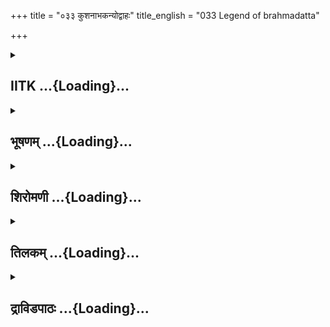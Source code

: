 +++
title = "०३३ कुशनाभकन्योद्वाहः"
title_english = "033 Legend of brahmadatta"

+++
<div caption="श्रीराम-हरिसीताराममूर्ति-घनपाठिभ्यां वचनम्" class="audioEmbed" src="https://archive.org/download/Ramayana-recitation-Sriram-harisItArAmamUrti-Ghanapaati-v2/Kanda_1/Kanda_1_BK-033-Kushanabha_Kanyodvahaha.mp3"></div>

<div class="js_include collapsed" newlevelforh1="2" title="IITK" unfilled url="/purANam/rAmAyaNam/audIchya-pAThaH/iitk/1_bAlakANDam/04-mithilAyAtrA/01/033_kushanAbhakanyodvAhaH.md">
<details><summary><h2>IITK ...{Loading}...</h2></summary>

Kusanabha praises his daughters for the courage and tolerance shown
towards the Windgod the birth of Brahmadatta and his marriage with the
daughters of Kusanabha.



### श्लोकः
#### मूलम्
तस्य तद्वचनं श्रुत्वा कुशनाभस्य धीमतः।  
शिरोभिश्चरणौ स्पृष्ट्वा कन्याशतमभाषत॥1.33.1॥

#### शब्दार्थः
धीमतः of sagacious, तस्य कुशनाभस्य of that Kusanabha's, तद्वचनम् those words, श्रुत्वा having heard, कन्याशतम् the hundred maidens, शिरोभिः with their heads, चरणौ his feet, स्पृष्ट्वा having touched, अभाषत said.

#### आङ्ग्लानुवादः
On hearing the words of sagacious Kusanabha, his hundred daughters touched his feet  with their heads and  saidः



### श्लोकः
#### मूलम्
वायुस्सर्वात्मको राजन् प्रधर्षयितुमिच्छति।  
अशुभं मार्गमास्थाय न धर्मं प्रत्यवेक्षते॥1.33.2॥

#### शब्दार्थः
राजन् O King, सर्वात्मकः all pervading, वायुः windgod, अशुभम् foul, मार्गम् way, आस्थाय having taken recourse, प्रधर्षयितुम् to outrage, इच्छति is desiring, धर्मम् the law of morality, न प्रत्यवेक्षते does not consider.

#### आङ्ग्लानुवादः
"O king, the  allpervading Windgod, having taken recourse to foul means intended to outrage our modesty without and moral compunction.



### श्लोकः
#### मूलम्
पितृमत्यस्स्म भद्रं ते स्वच्छन्दे न वयं स्थिताः।  
पितरं नो वृणीष्व त्वं यदि नो दास्यते तव॥1.33.3॥

#### शब्दार्थः
वयम् we, पितृमत्यः स्मः have our father, ते भद्रम् may prosperity be to you, स्वच्छन्दे freely, न स्थिताः (we are) not situated, नः us, तव to you, दास्यते यदि whether he gives, त्वम् you, नः our, पितरम् father, वृणीष्व request.

#### आङ्ग्लानुवादः
We have our father who is dear to us. Hence we do not have freedom to choose. You may ask our father if he is willing to give us (in marriage).



### श्लोकः
#### मूलम्
तेन पापानुबन्धेन वचनं न प्रतीच्छता।  
एवं ब्रुवन्त्यस्सर्वास्स्म वायुना निहता भृशम्॥1.33.4॥

#### शब्दार्थः
एवम् in this way, ब्रुवन्त्यः while we were speaking, सर्वाः all of us, पापानुबन्धेन by the sinful one, वचनम् our words, न प्रतीच्छता without accepting, तेन वायुना by that windgod, भृशम् greatly, निहताः we are smitten.

#### आङ्ग्लानुवादः
As all of us were speaking thus, the sinful Windgod, disregarding our words repeatedly assaulted us.



### श्लोकः
#### मूलम्
तासां तद्वचनं श्रुत्वा राजा परमधार्मिकः।  
प्रत्युवाच महातेजाः कन्याशतमनुत्तमम्॥1.33.5॥

#### शब्दार्थः
परमधार्मिकः the highly virtuous one, महातेजाः highly powerful, राजा the king, तासाम् theirs, तत् वचनम् those words, श्रुत्वा having heard, अनुत्तमम् excellent, कन्याशतम् hundred daughters, प्रत्युवाच replied.

#### आङ्ग्लानुवादः
The deeply religious and highly powerful king, having heard those words of his one hundred exceptional daughters, repliedः



### श्लोकः
#### मूलम्
क्षान्तं क्षमावतां पुत्र्यः कर्तव्यं सुमहत्कृतम्।  
ऐकमत्यमुपागम्य कुलं चावेक्षितं मम॥1.33.6॥

#### शब्दार्थः
पुत्र्यः you, Daughters, क्षमावताम् of those having forberance, कर्तव्यम् fit to be done, क्षान्तम् forbearance, कृतम् has been done, सुमहत् great, ऐकमत्यम् unanimity, उपागम्य taking recourse to, मम my, कुलं च dynasty, अवेक्षितम् is taken into consideration.

#### आङ्ग्लानुवादः
"O daughters you have done a great act of forgiveness of which only the tolerant are capable. By taking a united stand, you have protected the honour of my dynasty.



### श्लोकः
#### मूलम्
अलङ्कारो हि नारीणां क्षमा तु पुरुषस्य वा।  
दुष्करं तच्च यत् क्षान्तं त्रिदशेषु विशेषतः॥1.33.7॥  
यादृशी वः क्षमा पुत्र्यस्सर्वासामविशेषतः।

#### शब्दार्थः
नारीणाम् for women, पुरुषस्य वा or for men, क्षमा forbearance, अलङ्कारो हि is an ornament, क्षान्तम् इति यत् which act of  forgiving, तत् दुष्करम् that one is difficult, त्रिदशेषु even for gods, विशेषतः especially difficult, पुत्र्यः Daughters, वः all of you, सर्वासाम् for the rest, अविशेषतः without difference, यादृशी similar to that.

#### आङ्ग्लानुवादः
Whether for women or men forgiveness is an ornament. It is difficult even for gods. For you, daughters, to show it without any difference of opinion is especially hard.



### श्लोकः
#### मूलम्
क्षमा दानं क्षमा यज्ञः क्षमा सत्यं हि पुत्रिकाः॥1.33.8॥  
क्षमा यशः क्षमा धर्मः क्षमया निष्ठितं जगत्।

#### शब्दार्थः
क्षमा forbearance, दानम् charity, क्षमा forbearance, यज्ञः sacrifice, पुत्रिकाः Daughters, क्षमा forbearance, सत्यं हि is truth indeed, क्षमा forberance, यशः glory, क्षमा forbearance, धर्मः virtue, जगत् the universe, क्षमया by forbearance, निष्ठितम् is supported.

#### आङ्ग्लानुवादः
"Forbearance is charity, forbearance is sacrifice, forbearance is truth, forbearance is glory and forbearance is virtue. O daughters, the universe is supported by forbearance".



### श्लोकः
#### मूलम्
विसृज्य कन्याः काकुत्स्थ राजा त्रिदशविक्रमः॥1.33.9॥  
मन्त्रज्ञो मन्त्रयामास प्रदानं सह मन्त्रिभिः।  
देशकालौ प्रदानस्य सदृशे प्रतिपादनम्॥1.33.10॥

#### शब्दार्थः
काकुत्स्थ O Rama, त्रिदशविक्रमः a man endowed with the prowess of celestials, मन्त्रज्ञः one who is wellversed in counselling, राजा the king, कन्याः daughters, विसृज्य leaving, मन्त्रिभिः सह along with ministers, प्रदानम् bestowing of maidens, मन्त्रयामास consulted, प्रदानस्य for bestowing, देशकालौ proper time and place, सदृशे for a suitable person, प्रतिपादनम् about giving in marriage (consulted).

#### आङ्ग्लानुवादः
"O Rama after sending away his daughters, the king endowed with the power of the celestials and wellversed in the art of counselling, consulted his ministers about a suitable person for marriage of his daughters at proper time and place.



### श्लोकः
#### मूलम्
एतस्मिन्नेव काले तु चूली नाम महातपाः।  
ऊर्ध्वरेताश्शुभाचारो ब्राह्मं तप उपागमत्॥1.33.11॥

#### शब्दार्थः
एतस्मिन् काले एव during the same time, महातपाः a great ascetic, ऊर्ध्वरेताः living in celebacy, शुभाचारः having clean and auspicious behaviour, चूली नाम named Chuli, ब्राह्मम् in pursuit of knowledge of Brahman, तपः austerities, उपागमत् obtained.

#### आङ्ग्लानुवादः
At that time a great and virtuous ascetic named Chuli living in celebacy was performing austerities in pursuit of the knowledge of Brahman.



### श्लोकः
#### मूलम्
तप्यन्तं तमृषिं तत्र गन्धर्वी पर्युपासते।  
सोमदा नाम भद्रं ते ऊर्मिला तनया तदा॥1.33.12॥

#### शब्दार्थः
तदा then, तत्र there, तप्यन्तम् him who was performing austerities, तम् ऋषिम् that Rishi, ऊर्मिला तनया daughter of Urmila, सोमदा नाम nymph named Somada, गन्धर्वी Gandharva maiden, पर्युपासते doing service, ते भद्रम् prosperity to you.

#### आङ्ग्लानुवादः
When he was performing austerities, a nymph named Somada, daughter of Urmila, used to serve him. Prosperity to you



### श्लोकः
#### मूलम्
सा च तं प्रणता भूत्वा शुश्रूषणपरायणा।  
उवास काले धर्मिष्ठा तस्यास्तुष्टोऽभवद्गुरुः॥1.33.13॥

#### शब्दार्थः
सा च she, तम् that Chuli, प्रणता भूत्वा bowing down, शुश्रूषणपरायणा devoted to his service, धर्मिष्ठा adhering to virtue, उवास lived, काले in a proper time, गुरुः the spiritual guide, तस्याः in her, तुष्टः अभवत् was gratified.

#### आङ्ग्लानुवादः
Somada rendered her services with devotion and humility. There she lived a religious life. In the might time her spiritual guide was satisfied with her services.



### श्लोकः
#### मूलम्
स च तां कालयोगेन प्रोवाच रघुनन्दन।  
परितुष्टोऽस्मि भद्रं ते किं करोमि तव प्रियम्॥1.33.14॥

#### शब्दार्थः
सः च that maharshi Chuli, कालयोगेन when her services have come to fruition with the passage of time, ताम् addressing her, प्रोवाच said, परितुष्टः अस्मि I am pleased, ते भद्रम् posperity to you, तव to you, किम् what, प्रियम् favour, करोमि shall I do?

#### आङ्ग्लानुवादः
When her services came to a fruition with the passage of time, maharshi Chuli, spoke to herः 'I am pleased with you. What favour shall I do for you? May you be prosperous'



### श्लोकः
#### मूलम्
परितुष्टं मुनिं ज्ञात्वा गन्धर्वी मधुरस्वरा।  
उवाच परमप्रीता वाक्यज्ञा वाक्यकोविदम्॥1.33.15॥

#### शब्दार्थः
मुनिम् sage, परितुष्टम् gratified, ज्ञात्वा having known, मधुरस्वरा in sweet tone, वाक्यज्ञा knower of words, गन्धर्वी gandharvi, परमप्रीता who was exceedingly delighted, वाक्यकोविदम् proficient speech, उवाच said.

#### आङ्ग्लानुवादः
Having perceived that the sage was satisfied, the gandharva who was skilled in speech said exceedingly delighted to the sage in a sweet voice.



### श्लोकः
#### मूलम्
लक्ष्म्या समुदितो ब्राह्म्या ब्रह्मभूतो महातपाः।  
ब्राह्मेण तपसा युक्तं पुत्रमिच्छामि धार्मिक॥1.33.16॥

#### शब्दार्थः
महातपाः possessing great ascetism, ब्राह्म्या relating to Brahmana, लक्ष्म्या lustre, समुदितः endowed with, ब्रह्मभूतः like Brahma, धार्मिक O Righteous one, ब्राह्मेण relating to Brahma, तपसा युक्तम् endowed with ascestic virtues, पुत्रम् son, इच्छामि I am desiring.

#### आङ्ग्लानुवादः
Bestowed with the great asceticism and brilliance of a brahmin, you look like Brahma. O righteous one, I desire a son endowed with the ascetic virtues of a brahmin.



### श्लोकः
#### मूलम्
अपतिश्चास्मि भद्रं ते भार्या चास्मि न कस्यचित्।  
ब्राह्मेणोपगतायाश्च दातुमर्हसि मे सुतम्॥1.33.17॥

#### शब्दार्थः
अपतिः च अस्मि I am without husband, ते भद्रम् prosperity to you, कस्य चित् to any one,  भार्या wife, नास्मि I am not, उपगतायाः having taken refuge in you, मे to me, ब्राह्मेण with the power of penance, सुतम् son, दातुम् अर्हसि it behoves of you to bestow.

#### आङ्ग्लानुवादः
I am without a husband, my sire. I am not a wife to any one. Since I have taken refuge in you, you are competent to bestow on me a son with the power of your penance".



### श्लोकः
#### मूलम्
तस्याः प्रसन्नो ब्रह्मर्षिर्ददौ पुत्रमनुत्तमम्।  
ब्रह्मदत्त इति ख्यातं मानसं चूलिनस्सुतम्॥1.33.18॥

#### शब्दार्थः
तस्याः to her, प्रसन्नः pleased, ब्रह्मर्षिः Brahmarshi, चूलिनः of Chuli, मानसम् born through the will of his mind, सुतम् son, ब्रह्मदत्त इति Brahmadatta, ख्यातम् wellknown, अनुत्तमम् excellent, पुत्रम् son, ददौ gave.

#### आङ्ग्लानुवादः
Pleased with her, brahmarshi Chuli gave her an excellent son to be wellknown as Brahmadatta born through the will of his mind.



### श्लोकः
#### मूलम्
स राजा सौमदेयस्तु पुरीमध्यवसत्तदा।  
कांपिल्यां परया लक्ष्म्या देवराजो यथा दिवम्॥1.33.19॥

#### शब्दार्थः
सौमदेयः the son of Somada, सः राजा that king Brahmadatta, तदा then, देवराजः Devendra, दिवं यथा like heaven, कांपिल्याम् Kampilya, पुरीम् city, परया with great, लक्ष्म्या prosperity, अध्यवसत् lived.

#### आङ्ग्लानुवादः
Then king Brahmadatta, son of Somada, lived in the city of Kampilya with great  
prosperity like Indra in heaven.



### श्लोकः
#### मूलम्
स बुद्धिं कृतवान् राजा कुशनाभस्सुधार्मिकः।  
ब्रह्मदत्ताय काकुत्स्थ दातुं कन्याशतं तदा॥1.33.20॥

#### शब्दार्थः
काकुत्स्थ O Rama, तदा then, सुधार्मिकः highly righteous, राजा king, सः कुशनाभः Kusanabha, कन्याशतम् hundred daughters, ब्रह्मदत्ताय to Brahmadatta, दातुम् to give, बुद्धिं thinking, कृतवान् decided.

#### आङ्ग्लानुवादः
O Rama, then the highly righteous king Kusanabha decided to give his hundred daughters to Brahmadatta".



### श्लोकः
#### मूलम्
तमाहूय महातेजा ब्रह्मदत्तं महीपतिः।  
ददौ कन्याशतं राजा सुप्रीतेनान्तरात्मना॥1.33.21॥

#### शब्दार्थः
महातेजाः highly powerful, महीपतिः lord of the earth, राजा king, तम् ब्रह्मदत्तम् that Brahmadatta, आहूय having invited, सुप्रीतेन with highly pleased, अन्तरात्मना heart, कन्याशतम् a hundred daughters, ददौ gave.

#### आङ्ग्लानुवादः
The lord of the earth, highly powerful king Kusanabha invited Brahmadatta, and gave his hundred daughters in marriage to him with a heart highly pleased.



### श्लोकः
#### मूलम्
यथाक्रमं ततः पाणीन् जग्राह रघुनन्दन।  
ब्रह्मदत्तो महीपालस्तासां देवपतिर्यथा॥1.33.22॥

#### शब्दार्थः
रघुनन्दन O Rama, देवपतिर्यथा resembling devendra, ब्रह्मदत्तः महीपालः king Brahmadatta, ततः then, यथाक्रमम् in due order, तासाम् those maidens', पाणीन् hand, जग्राह received.

#### आङ्ग्लानुवादः
O son of Raghu's dynasty that king Brahmadatta resembling Indra received the hands of those maidens' in due order.



### श्लोकः
#### मूलम्
स्पृष्टमात्रे ततः पाणौ विकुब्जा विगतज्वराः।  
युक्ताः परमया लक्ष्म्या बभुः कन्याशतं तदा॥1.33.23॥ृ32

#### शब्दार्थः
ततः thereafter, पाणौ hand, स्पृष्टमात्रे with mere touch, तदा then, कन्याशतम् hundred daughters, विकुब्जाः were devoid of hump back, विगतज्वराः free from anguish, परमया great, लक्ष्म्या splendour, युक्ताः endowed with, बभुः shone.

#### आङ्ग्लानुवादः
Thereafter, with the mere touch of his hand, the hundred daughters were cured of their hump back and freed from anguish. They assumed great beauty.



### श्लोकः
#### मूलम्
स दृष्ट्वा वायुना मुक्ताः कुशनाभो महीपतिः।  
बभूव परमप्रीतो हर्षं लेभे पुनःपुनः॥1.33.24॥

#### शब्दार्थः
महीपतिः king, सः कुशनाभः Kusanabha, वायुना by windgod, मुक्ताः released, दृष्ट्वा having seen, परमप्रीतः immensely pleased, बभूव became, पुनः पुनः again and again, हर्षम् delight, लेभे obtained.

#### आङ्ग्लानुवादः
King Kusanabha, having seen his daughters released from disfigurement caused by  the Windgod was immensely pleased. He experienced waves of delight.



### श्लोकः
#### मूलम्
कृतोद्वाहं तु राजानं ब्रह्मदत्तं महीपतिः।  
सदारं प्रेषयामास सोपाध्यायगणं तदा॥1.33.25॥

#### शब्दार्थः
तदा then, महीपतिः king, कृतोद्वाहम् having performed marriage, सदारम् together with his wives, सोपाध्यायगणम् in the assembly of priests, राजानम् king, ब्रह्मदत्तम् Brahmadatta, प्रेषयामास sent him to his kingdom.

#### आङ्ग्लानुवादः
Then the king along with his queens performed the marriage of his daughters in the assembly of priests and sent them with Brahmadatta (to his kingdom).



### श्लोकः
#### मूलम्
सोमदाऽपि सुसंहृष्टा पुत्रस्य सदृशीं क्रियाम्।  
यथान्यायं च गन्धर्वी स्नुषास्ताः प्रत्यनन्दत॥1.33.26॥

#### शब्दार्थः
गन्धर्वी gandharva woman, सोमदापि Somada also,सुसंहृष्टा well pleased, पुत्रस्य son's, सदृशीम् fit and proper, क्रियाम् acts, ताः स्नुषाः those daughtersinlaw, यथान्यायं properly, प्रत्यनन्दत praised.

#### आङ्ग्लानुवादः
Somada the gandharvi was exeedingly delighted with her daughtersinlaw and praised her son for his right action.  

### समाप्तिः
 श्रीमद्रामायणे वाल्मीकीय आदिकाव्ये बालकाण्डेण्डे त्रयस्त्रिंशस्सर्गः॥  
Thus ends the thirtythird sarga of Balakanda of the holy Ramayana the first epic composed by sage Valmiki.

</details>
</div>
<div class="js_include collapsed" newlevelforh1="2" title="भूषणम्" unfilled url="/purANam/rAmAyaNam/audIchya-pAThaH/TIkA/bhUShaNa_iitk/1_bAlakANDam/04-mithilAyAtrA/01/033_kushanAbhakanyodvAhaH.md">
<details><summary><h2>भूषणम् ...{Loading}...</h2></summary>



तस्य तद्वचनं श्रुत्वा कुशनाभस्य धीमतः ।  

शिरोमिश्चरणौ स्पृष्ट्वा कन्याशतमभाषत  ॥  १।३३।१  ॥   

अथ कुशनाभस्य कन्यावचनं शृण्वतः क्षमाविशेष उच्यते त्रयस्त्रिंशे
तस्येत्यादि । शिरोभिश्चरणौ स्पृष्ट्वा, पादयोः प्रणम्येत्यर्थः  ॥  १।३३।१
 ॥   

  

वायुः सर्वात्मको राजन् प्रधर्षयितुमिच्छति ।  

अशुभं मार्गमास्थाय न धर्मं प्रत्यवेक्षते  ॥  १।३३।२  ॥   

वायुरिति । प्रधर्षयितुम् अभिभवितुम् इच्छति । वर्तमानसामीप्याल्लट् ।
अशुभं बलात्काररूपम्  ॥  १।३३।२  ॥   

  

पितृमत्यः स्म भद्रं ते स्वच्छन्दे न वयं स्थिताः ।  

पितरं नो वृणीष्व त्वं यदि नो दास्यते तव  ॥  १।३३।३  ॥   

पितृमत्य इति । पितृमत्यः स्म, अतः स्वच्छन्दे स्वातन्त्र्ये
किञ्चित्पतिस्वीकारविषये । वयं न स्थिताः अतो नः पितरमेव वृणीष्व । स यदि
नः अस्मान्, तुभ्यं दास्यति तदा तव भविष्यामः । ते भद्रमस्तु  ॥  १।३३।३
 ॥   

  

तेन पापानुबन्धेन वचनं न प्रतीच्छता ।  

एवं ब्रुवन्त्यः सर्वाः स्म वायुना निहता भृशम्  ॥  १।३३।४  ॥   

तेनेति । एवं ब्रुवन्त्यो वयम् । अस्माकं वचनं न प्रतीच्छता अनङ्गीकुर्वता
। पापानुबन्धेन पापानुसारिणा तेन वायुना निहताः  ॥  १।३३।४  ॥   

  

तासां तद्वचनं श्रुत्वा राजा परमधार्मिकः ।  

प्रत्युवाच महातेजाः कन्याशतमनुत्तमम्  ॥  १।३३।५  ॥   

तासामिति । अनुत्तमं क्षमावत्त्वात्  ॥  १।३३।५  ॥   

  

क्षान्तं क्षमावतां पुत्र्यः कर्तव्यं सुमहत्कृतम् ।  

ऐकमत्यमुपागम्य कुलं चावेक्षितं मम  ॥  १।३३।६  ॥   

क्षान्तमिति । हे पुत्र्यः । क्षमावतां कर्त्तव्यं कर्तुमर्हं "कृत्यानां
कर्तरि वा" इति षष्ठी । क्षान्तं क्षमा । भावे निष्ठा । कृतम् इदं
सुमहत्कर्म, देवे प्रार्थयमानेप्यविकृतचित्तत्वं शरीरं भञ्जयति सति  

निष्क्रोधत्वं च दुष्करमिति भावः । कुलं चावेक्षितम्, कुलानुरूपं कृत्यं
कृतमित्यर्थः  ॥  १।३३।६  ॥   

  

अलङ्कारो हि नारीणां क्षमा तु पुरुषस्य वा  ॥  १।३३।७  ॥   

उक्तमर्थं विवृणोति अलङ्कार इति अर्द्धम् । क्षमा अपराधसहिष्णुत्वम्  ॥ 
१।३३।७  ॥   

  

दुष्करं तद्धि वः क्षान्तं त्रिदशेषु विशेषतः ।  

यादृशी वः क्षमा पुत्र्यः सर्वासामविशेषतः  ॥  १।३३।८  ॥   

दुष्करमिति । वः तत् क्षान्तं क्षमा । दुष्करं त्रिदशेषु
रूपैश्वर्यसम्पन्नेषु विशेषतो दुष्करम् । यादृशीति सर्वासामविशेषतः या
क्षमा सापि दुष्करेत्यन्वयः । क्षमैव दुष्करा, ततस्त्रिदशेषु दुष्करा,
ततोपि सर्वासामविशेषेण क्षमा दुष्करैवेत्यर्थः  ॥  १।३३।८  ॥   

  

क्षमा दानं क्षमा सत्यं क्षमा यज्ञश्च पुत्रिकाः ।  

क्षमा यशः क्षमा धर्मः क्षमया विष्ठितं जगत्  ॥  १।३३।९  ॥   

क्षमां प्रशंसति क्षमेति । क्षमा दानम्, दानेन यत्फलं प्राप्नोति तत्
क्षमया प्राप्नोतीत्यर्थः । एवमुत्तरत्रापि योज्यम् । धर्मः
तटाकारामनिर्माणादिः । क्षमया भूमिसम्बन्धिन्या । जगच्चराचरं विष्ठितं
स्थितं भवति  ॥  १।३३।९  ॥   

  

विसृज्य कन्याः काकुत्स्थ राजा त्रिदशविक्रमः ।  

मन्त्रज्ञो मन्त्रयामास प्रदानं सह मन्त्रिभिः ।  

देशकालौ प्रदानस्य सदृशे प्रतिपादनम्  ॥  १।३३।१०  ॥   

विसृज्येति अर्द्धत्रयम् । प्रदानं कन्याप्रदानम् । चिन्ताप्रकारमाह देश
इति । प्रदानस्य कन्याप्रदानस्य । उचितौ देशकालौ । सदृशे स्वकुलस्य सदृशे
पात्रे प्रतिपादनं च मन्त्रयामासेत्यर्थः  ॥  १।३३।१०  ॥   

  

एतस्मिन्नेव काले तु चूली नाम महामुनिः ।  

ऊर्ध्वरेताः शुभाचारो ब्राह्मं तप उपागमत्  ॥  १।३३।११  ॥   

एतस्मिन्निति । एतस्मिन्नेव काले कुशनाभीयकाले, उत्तरत्रान्वयः ।
ऊर्ध्वरेताः अस्खलितरेताः । ब्राह्मं तपः वैदिकं तपः ब्रह्मोद्देश्यकं वा
 ॥  १।३३।११  ॥   

  

तप्यन्तं तमृषिं तत्र गन्धर्वी पर्युपासते ।  

सोमदा नाम भद्रं ते ऊर्मिलातनया तदा  ॥  १।३३।१२  ॥   

तप्यन्तमिति । तत्र तस्मिन्देशे । तदा तत्काले । तप्यन्तं दाहार्थे ऽपि
व्यत्ययाच्छ्यन् । गन्धर्वी जातिवाचित्वात् । पर्युपासते अशुश्रूषत । मध्ये
मध्ये भद्रमस्त्विति प्रयोगः शुभोत्तरत्वाय  ॥  १।३३।१२  ॥   

  

सा च तं प्रणता भूत्वा शुश्रूषणपरायणा ।  

उवास काले धर्मिष्ठा तस्यास्तुष्टो ऽभवद्गुरुः  ॥  १।३३।१३  ॥   

सा चेति । काले कियति काले । तुष्टो ऽभवत् ।
ब्रह्मर्षित्वाद्गुरुरित्युक्तिः  ॥  १।३३।१३  ॥   

  

स च तां काल योगेन प्रोवाच रघुनन्दन ।  

परितुष्टो ऽस्मि भद्रं ते किं करोमि तव प्रियम्  ॥  १।३३।१४  ॥   

स चेति । कालयोगेन शुश्रूषापरिपाककालसम्बन्धेन । करोमि कुर्याम्  ॥  १।३३।१४
 ॥   

  

परितुष्टं मुनिं ज्ञात्वा गन्धर्वी मधुरस्वरा ।  

उवाच परमप्रीता वाक्यज्ञा वाक्यकोविदम्  ॥  १।३३।१५  ॥   

परितुष्टमिति । वाक्यकोविदं वाक्ये वचने कोविदं समर्थम्  ॥  १।३३।१५  ॥   

  

लक्ष्म्या समुदितो ब्राह्म्या ब्रह्मभूतो महातपाः ।  

ब्राह्मेण तपसा युक्तं पुत्रमिच्छामि धार्मिक  ॥  १।३३।१६  ॥   

लक्ष्म्येति । ब्राह्म्या लक्ष्म्या ब्रह्मवर्चसेन । समुदितः श्रेष्ठः अत
एव ब्रह्मभूतः ब्रह्मतुल्यः महातपा असि । अस्मात्त्वत्तः पुत्रमिच्छामि ।
ऽदीप्यसे परया लक्ष्म्याऽ इति कोशान्तरे  ॥  १।३३।१६  ॥   

  

अपतिश्चास्मि भद्रं ते भार्या चास्मि न कस्यचित् ।  

ब्राह्मेणोपगतायाश्च दातुमर्हसि मे सुतम्  ॥  १।३३।१७  ॥   

अपतिरिति । विधवाप्यपतिर्भवति, तत्राह भार्येति । उपगतायाः शरणं गतायाः मे
। ब्राह्मेण तपोमहिम्ना  ॥  १।३३।१७  ॥   

  

तस्याः प्रसन्नो ब्रह्मर्षिर्ददौ पुत्रमनुत्तमम् ।  

ब्रह्मदत्त इति ख्यातं मानसं चूलिनः सुतम्  ॥  १।३३।१८  ॥   

तस्या इति । ब्रह्मणा तपोयोगेन । दत्तो ब्रह्मदत्तः । चूलिनः स्वस्य मानसं
मनस्सङ्कल्पजं सुतं ददौ  ॥  १।३३।१८  ॥   

  

स राजा सौमदेयस्तु पुरीमध्यावसत्तदा ।  

काम्पिल्यां परया लक्ष्म्या देवराजो यथा दिवम्  ॥  १।३३।१९  ॥   

स इति । राजा क्षत्रियः क्षत्रजत्वात् । लक्ष्म्या सम्पदायुक्तः ।
एतस्मिन्नन्तरे पुरीमध्यावसदिति सम्बन्धः  ॥  १।३३।१९  ॥   

  

स बुद्धिं कृतवान् राजा कुशनाभः सुधार्मिकः ।  

ब्रह्मदत्ताय काकुत्स्थ दातुं कन्याशतं तदा  ॥  १।३३।२०  ॥   

स बुद्धिमिति । तदा ब्रह्मदत्तस्य काम्पिल्याख्यायां पुर्यामावासकाले  ॥ 
१।३३।२०  ॥   

  

तमाहूय महातेजा ब्रह्मदत्तं महीपतिः ।  

ददौ कन्याशतं राजा सुप्रीतेनान्तरात्मना  ॥  १।३३।२१  ॥   

तमिति । राजा रञ्जकः  ॥  १।३३।२१  ॥   

  

यथाक्रमं ततः पाणीञ्जग्राह रघुनन्दन ।  

ब्रह्मदत्तो महीपालस्तासां देवपतिर्यथा  ॥  १।३३।२२  ॥   

यथेति । तासां पाणीन् जग्राह । देवपतिर्यथा देवपतिसदृशः, तत्तुल्यविभव
इत्यर्थः  ॥  १।३३।२२  ॥   

  

स्पृष्टमात्रे ततः पाणौ विकुब्जा विगतज्वराः ।  

युक्ताः परमया लक्ष्म्या बभुः कन्याशतं तदा  ॥  १।३३।२३  ॥   

स्पृष्टेति । ततश्चूलिसूनुना । पाणाविति जात्येकवचनम् । विकुब्जाः
विगतकुब्जभावाः शतं कन्या बभुः । विसर्गलोप आर्षः । बभुः कन्याशतमितिपाठः
 ॥  १।३३।२३  ॥   

  

स दृष्ट्वा वायुना मुक्ताः कुशनाभो महीपतिः ।  

बभूव परमप्रीतो हर्षं लेभे पुनःपुनः  ॥  १।३३।२४  ॥   

स इति । वायुना मुक्ताः, कन्या इति शेषः । परमप्रीतः अनुकूलवरलाभेन
परमप्रीतः । हर्षं विकुब्जत्वकृतम्  ॥  १।३३।२४  ॥   

  

कृतोद्वाहं तु राजानं ब्रह्मदत्तं महीपतिः ।  

सदारं प्रेषयामास सोपाध्यायगणं तदा  ॥  १।३३।२५  ॥   

कृतेति । प्रेषयामास, काम्पिल्यामिति शेषः  ॥  १।३३।२५  ॥   

  

सोमदापि सुसंहृष्टा पुत्रस्य सदृशीं क्रियाम् ।  

यथान्यायं च गन्धर्वी स्नुषास्ताः प्रत्यनन्दत ।  

स्पृष्ट्वा स्पृष्ट्वा च ताः कन्याः कुशनाभं प्रशस्य च  ॥  १।३३।२६  ॥   

इत्यार्षे श्रीरामायणे वाल्मीकीये आदिकाव्ये बालकाण्डे त्रयस्त्रिंशः सर्गः
 ॥  ३३  ॥   

सोमदेति सार्द्धश्लोकः । सोमदा चूलिपुत्रमाता । पुत्रसदृशीं क्रियां
दारक्रियाम्, दृष्ट्वेति शेषः । यथान्यायं यथाक्रमम् । स्नुषाः कन्याः
कुशनाभपुत्रीः  ॥  १।३३।२६  ॥   

इति श्रीगोविन्दराजविरचिते श्रीरामायणभूषणे मणिमञ्जीराख्याने
बालकाण्डव्याख्याने त्रयस्त्रिंशःसर्गः  ॥  ३३  ॥   

  



</details>
</div>
<div class="js_include collapsed" newlevelforh1="2" title="शिरोमणी" unfilled url="/purANam/rAmAyaNam/audIchya-pAThaH/TIkA/shiromaNI_iitk/1_bAlakANDam/04-mithilAyAtrA/01/033_kushanAbhakanyodvAhaH.md">
<details><summary><h2>शिरोमणी ...{Loading}...</h2></summary>



तस्येति । धीमतः तस्य कुशनाभस्य तद्वचनं श्रुत्वा शिरोभिश्चरणौ स्पृष्ट्वा
पितृपादाभिवन्दनं विधायेत्यर्थः, कन्याशतमभाषत  ॥  १।३३।१  ॥   

  

तद्भाषणमेवाह वायुरिति । हे राजन् सर्वात्मको वायुः अशुभमनुचितत्वेन
शुभविघातकं मार्गमास्थाय प्रधर्षयितुमस्मान् अभिभवितुमिच्छति ऐच्छत् ।
धर्ममस्मदुक्तसन्मार्गं न प्रत्यवेक्षते व्यचारयत । उभयत्रापि
वर्तमानसामीप्य इति भूते लट् । एतेन बलात्कारेण अस्मान् ग्रहीतुमैच्छदिति
सूचितम्  ॥  १।३३।२  ॥   

  

स्वोक्तिमेवाहुः पितृमत्य इति । यतो वयं पितृमत्यः अतः स्वच्छन्दे
स्वाधीनत्वे नैव स्थिताः । अतः नो ऽस्माकं पितरं त्वं वृणीष्व यदि नो
अस्मान् पिता दास्यते तदा तव वयं भविष्याम इति शेषः । ते तुभ्यं भद्रमस्तु
। स्मशब्द एवार्थे  ॥  १।३३।३  ॥   

  

तेनेति । पापानुबन्धेन पापमतिना अत एव वचनं अस्माकमुक्तीः न प्रतीच्छता
अस्मदुक्तिविचारहीनेनेत्यर्थः वायुना एवमेव ब्रुवत्यः सर्वाः वयं
भृशमत्यन्तं निहताः । स्मशब्द एवार्थे  ॥  १।३३।४  ॥   

  

तासामिति । परमधार्मिकः महातेजा राजा तासां कन्यानां वचनं
श्रुत्वैवानुत्तममत्युत्कृष्टं कन्याशतं प्रत्युवाच । तुशब्द एवार्थे  ॥ 
१।३३।५  ॥   

  

तद्वचनमेवाह क्षान्तमिति । हे पुत्र्य क्षमावतां कर्तव्यं क्षान्तं
क्षान्तिः ऐकमत्यमुपागम्य प्राप्य भवतीभिर्यत् कृतं तत्सुमहदति प्रशंसनीयम्
। मम कुलं कुलोचितमवेक्षितं विचारितं तच्च महदतिप्रशंसनीयम् ।
कामक्रोधयोर्जयो दुष्कर इति भावः  ॥  १।३३।६  ॥   

  

तदेव विशदयन्नाह अलमित्यादि सार्धश्लोकद्वयेन । हे पुत्र्यः नारीणां
पुरुषस्य च क्षमैव विशेषतो ऽलङ्कारः । ननु सर्वैः कुतो न क्रियते ऽत आह
सर्वासां वो युष्माकमविशेषतो विशेषराहित्येन एकरूपेणेत्यर्थः यादृशी क्षमा
तत्तादृशं क्षान्तं क्षमा विशेषतः त्रिदशेषु विशिष्टदेवेष्वपि दुष्करमेव
वासनात्यागस्य दुष्करत्वाद्देवविशेषैरपि कर्तुमशक्यमित्यर्थः । हितुशब्दौ
एवार्थे । वैशब्दो ऽप्यर्थे । वाश्चार्थे । सार्धश्लोक एकान्वयी  ॥  १।३३।७
 ॥   

  

क्षमाप्रशंसामाह क्षमेति । हे पुत्रिकाः क्षमैव दानं क्षमैव सत्यं क्षमैव
यज्ञः क्षमैव यशः क्षमैव धर्मः अतः क्षमायां जगन्निष्ठितं
यद्यवच्छेदकावच्छेदेन क्षमा विनश्येत्तर्हि जगदपि विनश्येदिति तात्पर्यम् ।
एतेन क्षमा न त्याज्येति उपदेशः सूचितः । राजोक्तिं समाप्य राजवृत्तमाह
विसृज्येति । हे काकुत्स्थ राम त्रिदशविक्रमः
त्रिदशविक्रमसदृशविक्रमविशिष्टः मन्त्रज्ञः राजा कुशनाभः मन्त्रिभिः सह
प्रदानं कन्याप्रदानस्य देशकालौ कन्याप्रदानोचितं देशं कालं च सदृशे
कन्यादानोचितकुले प्रतिपादनं वरवृत्यर्थं ब्राह्मणादिप्रेषणं मन्त्रयामास ।
कन्यावश्यं देयेति सा च यस्मिन्देशे यस्मिन्काले देया तं देशं कालं
यस्मिन्कुले देया तत्कुलं वरवृत्यर्थं यः प्रेषणीयस्तं च
विचारयामासेत्यर्थः । ऽदेशे काले च कर्तव्यम्ऽ इति भट्टसम्मतः पाठः  ॥ 
१।३३।८१०  ॥   

  

एतस्मिन्निति । एतस्मिन्काले कुशनाभविचारसमये एव ऊर्ध्वरेता अच्युतरेतस्कः
शुभाचारः शोभनाचरणयुक्तः चूलीनाम चूलिसञ्ज्ञकः महामुनिः ब्राह्म्यं
वेदविहितमेव तप उपागमत् प्राप्नोत् । तुशब्द एवार्थे  ॥  १।३३।११  ॥   

  

तपस्यन्तमिति । तदा ऋषितपश्चरणसमये तत्र ऋष्यधिष्ठितदेशे ऊर्मिलातनया
ऊर्मिलायाः कन्या सोमदा नाम गन्धर्वी ते भद्रमस्तु इयुक्त्वा तपस्यन्तमृषिं
चूलिनं पर्युपासते पर्युपास्ते असेवत । तपश्चरणसमये इत्युक्त्या शयनादिसमये
तत्समीपे तस्यागमनाभावः सूचितस्तेन तस्याः सावधानत्वं व्यक्तम् ।
वर्तमानसामीप्य इति भूते लट् । गणकार्यस्यानित्यत्वात् शब्लुग्विरहः  ॥ 
१।३३।१२  ॥   

  

तदेव भङ्ग्यन्तरेण वर्णयन्नाह सेति । काले यथोचितसमये प्रणता भूत्वा
शुश्रूषणपरायणा सा गन्धर्वी उवास । तेन हेतुना गुरुर्मुनिस्तस्यास्तुष्टो
ऽभवत् । चशब्दो हेत्वर्थे  ॥  १।३३।१३  ॥   

  

तुष्टेन यदुक्तं तद्बोधयन्नाह स इति । हे रघुनन्दन सः चूलिः मुनिः कालयोगेन
शुभकालप्राप्तां तां गन्धर्वीं प्रोवाच । तद्वचनमेवाह अहं परितुष्टो ऽस्मि
अतः किं तव प्रियं करोमि तद्वदेत्यर्थः  ॥  १।३३।१४  ॥   

  

परीति । परमप्रीता अतिप्रसन्नचित्ता वाक्यज्ञा वचनतात्पर्यस्य ज्ञात्री
गन्धर्वी वाक्यकोविदं मुनिं परितुष्टं ज्ञात्वा मधुरस्वरं यथा स्यात्तथा
उवाच  ॥  १।३३।१५  ॥   

  

तद्वचनमेवाह लक्ष्म्येति । यतस्त्वं महातपाः अत एव ब्राह्म्या लक्ष्म्या
ब्रह्मसम्पत्त्या समुदितः अत एव ब्रह्मभूतः ब्रह्मत्वं प्राप्तः अतः
ब्राह्मेण वेदबोधितेन तपसा युक्तं धार्मिकं पुत्रमिच्छामि । भवत इति शेषः
धार्मिकं पुत्रमिच्छामीत्यनेन तत्सङ्गमस्तया न प्रार्थित इति व्यक्तं तेन
तस्याः परमधैर्यं धर्मात्मत्वं च व्यक्तम् । ब्रह्मभूत इत्यनेन यथा ब्रह्म
सकलमभिधातुं समर्थं तथा त्वमपीत्युपमालङ्कारो ध्वनितः  ॥  १।३३।१६  ॥   

  

ननु पुत्रप्रार्थना पत्युरुचिता मत्तः कथं प्रार्थ्यते इत्यत आह अपतिरिति ।
अपतिः पतिरहितैव अहमस्मि अतः कथं पत्युः प्रार्थना स्यादिति भावः नतु
पतिलाभार्थं यतितव्यं ततः पुत्रो  

भविष्यत्येवेत्यत आह अहं कस्यचिद्भार्या नास्मि नैव भविष्यामि । ननु
पतिमन्तरा कथं पुत्रलाभ इत्यत आह ब्राह्मण हे ब्रह्मवेत्तः उपगतायाः त्वां
सेवमानाया मे सुतं दातुमर्हस्येव त्वत्सेवामाहात्म्यात्पतिमन्तरापि पुत्रो
भवत्विति भावः । पतिरहितैवेत्यत्र एवकारः पतिसंसर्गाभावसूचकः तेन
वैधव्यशङ्कानिरासः भार्या चास्मीत्यत्र भविष्यत्कालाविवक्षया लट्प्रयोगः ।
चकारत्रयमेवार्थम् । ऽब्राह्म्येणोपगतायाश्चऽ इति भट्टसम्मतः पाठः । तत्र
ब्राह्म्येण ब्रह्मसम्बन्धिना उपायेनेत्यर्थः  ॥  १।३३।१७  ॥   

  

तस्या इति । प्रसन्नः ब्रह्मर्षिश्चूली मानससङ्कल्पमात्रेण सिद्धमत एव
अनुत्तमं सर्वश्रेष्ठं पुत्रं तस्यास्तस्यै गन्धर्व्यै ददौ इति हेतोः
ख्यातं ब्रह्मदत्तं चूलिनः सुतं वदन्तीति शेषः  ॥  १।३३।१८  ॥   

  

स इति । ब्रह्मदत्तो ऽपि स राजा सन् काम्पिलीं कम्पिल्यनिर्मितां पुरीं
परया लक्ष्म्या दिवं देवराज इन्द्र इव अध्यवसत् । "उपान्वध्याङ्वसः" इति
कर्मत्वं तस्य ब्राह्मणदत्तत्वात् ब्राह्मणत्वे ऽपि क्षत्रियात्वेन
प्रसिद्धायाः गन्धर्व्यासुतत्वात्क्षत्रियत्वमपि ब्रह्मदत्त इत्यन्वर्थं
नाम । तुशब्दो ऽप्यर्थे  ॥  १।३३।१९  ॥   

  

ब्रह्मदत्तवृत्तं समाप्य यदर्थं तद्वृत्तप्रक्रमः तदाह सुबुद्धिमित्यादिना
। हे काकुत्स्थ राम तदा ब्रह्मदत्तराज्यसमये सुधार्मिकः अत्यन्तधर्मशीलः
राजा कुशनाभः कन्याशतं ब्रह्मदत्ताय दातुं सुबुद्धिं शोभननिश्चयं कृतवान्
 ॥  १।३३।२०  ॥   

  

तमिति । महातेजा राजा कुशनाभः महीपतिं तं ब्रह्मदत्तमाहूय
सुप्रीतेनातिप्रसन्नेन अन्तरात्मना मनसा कन्याशतं ददौ  ॥  १।३३।२१  ॥   

  

यथेति । हे रघुनन्दन तदा कन्यादानसमये तासां कन्यानां पाणीन् देवपतिरिव
महीपालो ब्रह्मदत्तः यथाक्रमं ज्येष्ठादिक्रममनतिक्रम्य जग्राह  ॥  १।३३।२२
 ॥   

  

स्पृष्टेति । तदा पाणिग्रहणसमये पाणौ कन्याकरे स्पष्टमात्रे सति विकुब्जाः
कुब्जात्वरहिताः अत एव विगतज्वरास्ताः कन्या आसन्निति शेषः । तदा
विगतज्वरसमये परमया लक्ष्म्या सम्पत्त्या युक्तं कन्याशतं बभौ ।
पाणावित्यत्र जात्यभिप्रायेणैकवचनम् । कुब्जाशब्दो भावप्रधानः  ॥  १।३३।२३
 ॥   

  

स इति । स महीपतिः कुशनाभः वायुना वायुकृतदोषेण मुक्तास्त्यक्ताः कन्या
दृष्ट्वा परमप्रीतो ब्रह्मदत्तविषयकातिप्रीतिविशिष्टो बभूव अतः पुनः पुनः
प्रतिक्षणं नवं नवं हर्षं लेभे  ॥  ३३।२४  ॥   

  

कृतोद्वाहमिति । महीपतिः कुशनाभः कृतो द्वाहं सदारं दारसहितं
सोपाध्यायगणमुपाध्यायगणसहितं ब्रह्मदत्तं राजानं तदा तु
साङ्गविवाहोत्तरकाले एव प्रेषयामास तत्पुरं प्रापयामास । तुशब्द एवार्थे  ॥ 
१।३३।२५  ॥   

  

सोमदेति । सोमदागन्धर्वी पुत्रस्य ब्रह्मदत्तस्य सदृशक्रियां
पुत्रोचितवैवाहिकं कर्म दृष्ट्वा माङ्गलिकस्त्रीसहितपुत्रदर्शनेन निश्चित्य
यथान्यायं ज्येष्ठादिक्रमेण कन्याः कुशनाभसुतास्ताः स्वपुत्रेणोद्वाहिताः
अत एव स्नुषाः स्वपुत्रवधूश्च स्पृष्ट्वा स्पृष्ट्वा कुशनाभं च प्रशस्य
प्रत्यनन्दत परमहर्षं प्राप्नोत् । अपिस्त्वर्थे । एकश्चकारो हेत्वर्थे  ॥ 
१।३३।२६  ॥   

  

इति श्रीमद्वाल्मीकीयरामायणव्याख्याने रामायणशिरोमणौ बालकाण्डे
त्रयस्त्रिंशः सर्गः  ॥  ३३  ॥   

  

  



</details>
</div>
<div class="js_include collapsed" newlevelforh1="2" title="तिलकम्" unfilled url="/purANam/rAmAyaNam/audIchya-pAThaH/TIkA/tilaka_iitk/1_bAlakANDam/04-mithilAyAtrA/01/033_kushanAbhakanyodvAhaH.md">
<details><summary><h2>तिलकम् ...{Loading}...</h2></summary>



तस्येति । चरणो स्पृष्ट्वा नमस्कृत्य  ॥  १।३३।१  ॥   

  

प्रधर्षयितुमभिभवितुमिच्छति स्म । अशुभं बलात्काररूपमवेक्षते स्म  ॥  १।३३।२
 ॥   

  

पितृमत्यः पित्रधीनाः । स्वच्छन्देन पतिस्वीकारविषये स्वातन्त्र्येण स्थिता
न वर्तामहे यतः, अतो नः पितरं वृणीष्व त्वम् । यदि नो ऽस्मांस्तुभ्यं स
दास्यति, तदा तव त्वदीया भविष्यामः । ते तव भद्रमस्त्विति योजना  ॥  १।३३।३
 ॥   

  

एवं ब्रुवन्तीनां नो वचनं न प्रतीच्छतानङ्गीकुर्वता
पापानुबन्धेनाधर्मबद्धचित्तेनैवं धर्मं ब्रुवन्त्यः सर्वा वायुनाभिहताः
स्मेति योजना  ॥  १।३३।४,५  ॥   

  

हे पुत्र्यः क्षमावतां क्षमावद्भिः कर्तुमर्हं यत्क्षान्तं क्षमा
तत्सुमहत्कृतम् । महती क्षमा कृतेति यावत् ।
गात्रभङ्गोत्थक्रोधवेगसहनमतिदुष्करमिति भावः । यच्च कुलमवेक्षितं
कामवेगसहनं कृतं तदपि सुमहत्  ॥  १।३३।६  ॥   

  

पुरुषस्य वेति । अविशेषणेति शेषः । तत्तु दुष्करं यत् त्रिदशविषये क्षान्तं
कामवेगसहनं कृतं तदतिदुष्करं तेषामभिरूपादिकमनीयगुणबाहुल्यात्  ॥  १।३३।७
 ॥   

  

स्वकन्यानां क्षमां श्लाघयंस्तादृशीं क्षमां स्वकुले प्रार्थयते यादृशीति ।
भो पुत्र्यः यादृशी युष्माकं क्षमा तादृश्यस्मत्कुले सर्वासाम् । अस्त्विति
शेषः । अथवा ऽविशेषतः । सकलस्त्रीपुरुषाविशेषेणेत्यर्थः । क्षमायाः
प्रार्थनीयत्वे निमित्तमाह क्षमेत्यादि ।  

दानसत्यवचनयज्ञसमाधिजसकलधर्मफला क्षमा सकलजगदाधारभूता च क्षमा । अतः
सोपादेयेत्यर्थः  ॥  १।३३।८,९  ॥   

  

प्रदानम् कन्याप्रादनम् । उचिते देशे काले सदृशे स्वकुलादिसदृशे पात्रे
प्रदानं कर्तव्यमिति मन्त्रणप्रक्रमः  ॥  १।३३।१०  ॥   

  

ऊर्ध्वरेता ब्रह्मचारी । ब्राह्मं तपो ब्रह्मविषयं चित्तैकाग्र्यम् ।
"मनसश्चेन्द्रियाणां च ऐकाग्र्यं परमं तपः ।" इति स्मृतिः  ॥  १।३३।११  ॥   

  

यदा चूली तपश्चरति तदा ऊर्मिलातनया सोमदा नाम गन्धर्वी तं पर्युपासते स्म
मय्यनुग्रहं कुर्विति प्रार्थनया सेवते स्म । पर्युपासत इति शबलुगार्षः  ॥ 
१।३३।१२  ॥   

  

तमिति प्रतियोगे द्वितीया । तत्समीपे आसेत्यर्थः  ॥  १।३३।१३  ॥   

  

कालयोगेन शुश्रूषाजनितधर्मपरिपाकार्हकालसम्बन्धेन । अनेन
दिव्ययोगिनीयोगिनोरकल्मषतपःप्रवृत्तिः सूचिता  ॥  १।३३।१४,१५  ॥   

  

ब्राह्म्या लक्ष्म्या ब्रह्मवर्चसेन । ब्रह्मभूतो ब्रह्मात्मभावनया । अत एव
महातपाः यतस्त्वमीदृशो ऽतो ब्राह्मेण तपसा युक्तं पुत्रमिच्छामि । ब्राह्मं
तपो ब्रह्मविषयमैकाग्र्यम् । यद्वा ब्राह्मं तपः स्वाध्यायः  ॥  १।३३।१६
 ॥   

  

ननु पुत्रप्रार्थना पत्यावुचिता तत्राह अपतिश्चास्मीति । इतःपरमप्यस्मि ।
अहं न कस्यचिद्भार्या । भविष्यामीति शेषः । अनेन नैष्ठिकब्रह्मचारिणीत्वं
सूचितम् । अथापि यथा पुत्रावाप्तिर्भवति तथा ते भद्रमनुग्रहो ऽस्तु ।
नन्वेवं नैष्ठिकब्रह्मचर्ये कथं पुत्रलाभः सम्भाव्येतात आह ब्राह्मेणेति ।
उपगतायाः किङ्करत्वं प्राप्तायाः । ब्राह्मेण ब्रह्मसम्बन्धिनोपायेन मे
सुतं दातुमर्हसि । सनकादय इव मानसपुत्रो देय इति भावः  ॥  १।३३।१७  ॥   

  

तस्याः सोमदायाः प्रसन्नश्चूलिननामा ब्रह्मर्षिर्ब्राह्मं ब्रह्मतपसा
युक्तं ब्राह्मणदत्तत्वाद्ब्रह्मदत्त इति ख्यातं मानसं सुतं ददावित्यन्वयः
। फली फलिन इतिवच्चूलीचूलिन इति ऋषेर्नामद्वयं साधु  ॥  १।३३।१८  ॥   

  

राजा गन्धर्व्याः सोमदायाः क्षत्रियत्वात् । काम्पिल्याम् कम्पिलेन
निर्वृत्ताम्  ॥  १।३३।१९२१  ॥   

  

देवपतिर्यथा । इन्द्रसदृशो महीपाल इत्यर्थः  ॥  १।३३।२२  ॥   

  

तदा तेन राज्ञा पाणौ स्पृष्टमात्रे ताः कन्या विकुब्जाः कुब्जत्वरहिताः ।
आसन्निति शेषः । ब्राह्मतपोयुक्तत्वादेवं सामर्थ्यं राज्ञः । एवं च सति
तत्कन्याशतं परमया लक्ष्म्या बभावित्यन्वयः  ॥  १।३३।२३  ॥   

स राजा वायुना मुक्ता दृष्ट्वेत्यन्वयः । "भग्नाः" इति पाठस्तु चिन्त्यः ।
केचित्तु तत्पाठे "पूर्वं भग्नाः" इति व्याचख्युः  ॥  १।३३।२४  ॥   

  

प्रेषयामास । काम्पिल्यं प्रतीति शेषः  ॥  १।३३।२५  ॥   

  

सदृशीं क्रियाम् । दारक्रियामित्यर्थः । प्रतिनन्दनप्रकारमाह
स्पृष्ट्वेत्यादि । प्रशस्य च गतेत्यर्थः । आश्चर्यमासां धैर्यं
यद्देवश्रेष्ठस्याप्यनादरः, धन्यो ऽयं राजा यस्य कन्या ईदृश्यः, अहो मे
भाग्यं यस्या म ईदृश्यः स्नुषाः इत्येवं प्रतिनन्दनम् । अनेन
स्त्रीमाहात्म्यं तपोमाहात्म्यं च दर्शितम्  ॥  १।३३।२६  ॥   

  

इति श्रीरामाभिरामे श्रीरामीये रामायणतिलके वाल्मीकीय आदिकाव्ये बालकाण्डे
त्रयस्त्रिंशः सर्गः  ॥  ३३  ॥   

  



</details>
</div>
<div class="js_include collapsed" newlevelforh1="2" title="द्राविडपाठः" unfilled url="/purANam/rAmAyaNam/drAviDapAThaH/1_bAlakANDam/04-mithilAyAtrA/01/033_kushanAbhakanyodvAhaH.md">
<details><summary><h2>द्राविडपाठः ...{Loading}...</h2></summary>


तस्य तद्वचनं श्रुत्वा कुशनाभस्य धीमतः।  
शिरोमिश्चरणौ स्पृष्ट्वा कन्याशतमभाषत ॥ 1.33.1 ॥   
वायुः सर्वात्मको राजन् प्रधर्षयितुमिच्छति।  
अशुभं मार्गमास्थाय न धर्मं प्रत्यवेक्षते ॥ 1.33.2 ॥   
पितृमत्यः स्म भद्रं ते स्वच्छन्दे न वयं स्थिताः।  
पितरं नो वृणीष्व त्वं यदि नो दास्यते तव ॥ 1.33.3 ॥   
तेन पापानुबन्धेन वचनं न प्रतीच्छता।  
एवं ब्रुवन्त्यः सर्वाः स्म वायुना निहता भृशम् ॥ 1.33.4 ॥   
तासां तद्वचनं श्रुत्वा राजा परमधार्मिकः।  
प्रत्युवाच महातेजाः कन्याशतमनुत्तमम् ॥ 1.33.5 ॥   
क्षान्तं क्षमावतां पुत्र्यः कर्तव्यं सुमहत्कृतम्।  
ऐकमत्यमुपागम्य कुलं चावेक्षितं मम ॥ 1.33.6 ॥   
अलङ्कारो हि नारीणां क्षमा तु पुरुषस्य वा ॥ 1.33.7 ॥   
दुष्करं तद्धि वः क्षान्तं त्रिदशेषु विशेषतः।  
यादृशी वः क्षमा पुत्र्यः सर्वासामविशेषतः ॥ 1.33.8 ॥   
क्षमा दानं क्षमा सत्यं क्षमा यज्ञश्च पुत्रिकाः।  
क्षमा यशः क्षमा धर्मः क्षमया विष्ठितं जगत् ॥ 1.33.9 ॥   
मन्त्रज्ञो मन्त्रयामास प्रदानं सह मन्त्रिभिः।  
देशकालौ प्रदानस्य सदृशे प्रतिपादनम् ॥ 1.33.10 ॥   
एतस्मिन्नेव काले तु चूली नाम महामुनिः।  
ऊर्ध्वरेताः शुभाचारो ब्राह्मं तप उपागमत् ॥ 1.33.11 ॥   
तप्यन्तं तमृषिं तत्र गन्धर्वी पर्युपासते।  
सोमदा नाम भद्रं ते ऊर्मिलातनया तदा ॥ 1.33.12 ॥   
सा च तं प्रणता भूत्वा शुश्रूषणपरायणा।  
उवास काले धर्मिष्ठा तस्यास्तुष्टोऽभवद्गुरुः ॥ 1.33.13 ॥   
स च तां काल योगेन प्रोवाच रघुनन्दन।  
परितुष्टोऽस्मि भद्रं ते किं करोमि तव प्रियम् ॥ 1.33.14 ॥   
परितुष्टं मुनिं ज्ञात्वा गन्धर्वी मधुरस्वरा।  
उवाच परमप्रीता वाक्यज्ञा वाक्यकोविदम् ॥ 1.33.15 ॥   
लक्ष्म्या समुदितो ब्राह्म्या ब्रह्मभूतो महातपाः।  
ब्राह्मेण तपसा युक्तं पुत्रमिच्छामि धार्मिक ॥ 1.33.16 ॥   
अपतिश्चास्मि भद्रं ते भार्या चास्मि न कस्यचित्।  
ब्राह्मेणोपगतायाश्च दातुमर्हसि मे सुतम् ॥ 1.33.17 ॥   
तस्याः प्रसन्नो ब्रह्मर्षिर्ददौ पुत्रमनुत्तमम्।  
ब्रह्मदत्त इति ख्यातं मानसं चूलिनः सुतम् ॥ 1.33.18 ॥   
स राजा सौमदेयस्तु पुरीमध्यावसत्तदा।  
काम्पिल्यां परया लक्ष्म्या देवराजो यथा दिवम् ॥ 1.33.19 ॥   
स बुद्धिं कृतवान् राजा कुशनाभः सुधार्मिकः।  
ब्रह्मदत्ताय काकुत्स्थ दातुं कन्याशतं तदा ॥ 1.33.20 ॥   
तमाहूय महातेजा ब्रह्मदत्तं महीपतिः।  
ददौ कन्याशतं राजा सुप्रीतेनान्तरात्मना ॥ 1.33.21 ॥   
यथाक्रमं ततः पाणीञ्जग्राह रघुनन्दन।  
ब्रह्मदत्तो महीपालस्तासां देवपतिर्यथा ॥ 1.33.22 ॥   
स्पृष्टमात्रे ततः पाणौ विकुब्जा विगतज्वराः।  
युक्ताः परमया लक्ष्म्या बभुः कन्याशतं तदा ॥ 1.33.23 ॥   
स दृष्ट्वा वायुना मुक्ताः कुशनाभो महीपतिः।  
बभूव परमप्रीतो हर्षं लेभे पुनःपुनः ॥ 1.33.24 ॥   
कृतोद्वाहं तु राजानं ब्रह्मदत्तं महीपतिः।  
सदारं प्रेषयामास सोपाध्यायगणं तदा ॥ 1.33.25 ॥   
यथान्यायं च गन्धर्वी स्नुषास्ताः प्रत्यनन्दत।  
स्पृष्ट्वास्पृष्ट्वा च ताः कन्याः कुशनाभं प्रशस्य च ॥ 1.33.26 ॥   

</details>
</div>
